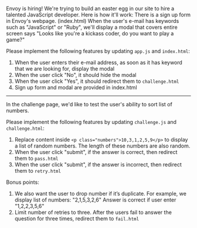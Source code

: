 Envoy is hiring! We're trying to build an easter egg in our site to hire a talented JavaScript developer.
Here is how it'll work:
There is a sign up form in Envoy's webpage. (index.html) When the user's e-mail has keywords such as "JavaScript" or "Ruby", we'll display a modal that covers entire screen says "Looks like you're a kickass coder, do you want to play a game?"

Please implement the following features by updating `app.js` and `index.html`:

1. When the user enters their e-mail address, as soon as it has keyword that we are looking for, display the modal
2. When the user click "No", it should hide the modal
3. When the user click "Yes", it should redirect them to `challenge.html`
4. Sign up form and modal are provided in index.html

---

In the challenge page, we'd like to test the user's ability to sort list of numbers.

Please implement the following features by updating `challenge.js` and `challenge.html`:

1. Replace content inside `<p class="numbers">10,3,1,2,5,9</p>` to display a list of random numbers. The length of these numbers are also random.
2. When the user click "submit", if the answer is correct, then redirect them to `pass.html`
3. When the user click "submit", if the answer is incorrect, then redirect them to `retry.html`

Bonus points:
1. We also want the user to drop number if it’s duplicate. For example, we display list of numbers: "2,1,5,3,2,6" Answer is correct if user enter "1,2,2,3,5,6"
2. Limit number of retries to three. After the users fail to answer the question for three times, redirect them to `fail.html`
